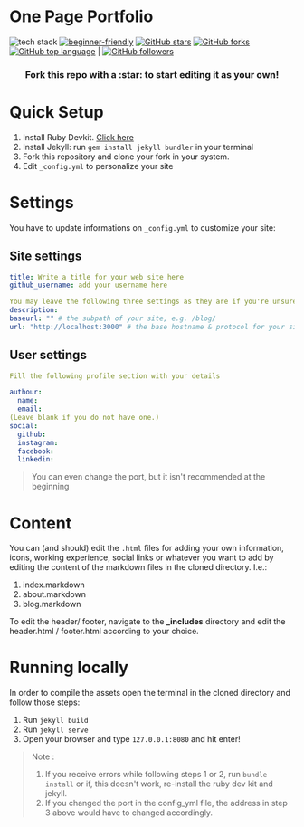 # One Page Portfolio

![tech stack](http://img.shields.io/badge/Built_with-Ruby--Jekyll-red) [![beginner-friendly](https://img.shields.io/badge/beginner-friendly-tomato.svg?style=flat&logo=git)](https://github.com/dipan29/One-Page-Portfolio/issues) [![GitHub stars](https://img.shields.io/github/stars/dipan29/One-Page-Portfolio.svg?logo=github)](https://github.com/dipan29/One-Page-Portfolio/stargazers) [![GitHub forks](https://img.shields.io/github/forks/dipan29/One-Page-Portfolio.svg?logo=github&color=teal)](https://github.com/dipan29/One-Page-Portfolio/network) [![GitHub top language](https://img.shields.io/github/languages/top/dipan29/One-Page-Portfolio?color=yellow&logo=typescript)](https://github.com/dipan29/One-Page-Portfolio/) | [![GitHub followers](https://img.shields.io/github/followers/dipan29.svg?label=Follow%20@dipanr29&style=social)](https://github.com/dipan29/)

<h3 align="center">Fork this repo with a :star: to start editing it as your own!


# Quick Setup

1. Install Ruby Devkit. [Click here](https://rubyinstaller.org/downloads/)
2. Install Jekyll: run `gem install jekyll bundler` in your terminal
3. Fork this repository and clone your fork in your system.
4. Edit `_config.yml` to personalize your site

# Settings

You have to update informations on `_config.yml` to customize your site:

## Site settings
```yml
title: Write a title for your web site here
github_username: add your username here

You may leave the following three settings as they are if you're unsure what to edit.
description: 
baseurl: "" # the subpath of your site, e.g. /blog/
url: "http://localhost:3000" # the base hostname & protocol for your site
```

## User settings
```yml
Fill the following profile section with your details

authour:
  name: 
  email: 
(Leave blank if you do not have one.)
social:
  github: 
  instagram: 
  facebook: 
  linkedin: 
```

> You can even change the port, but it isn't recommended at the beginning

# Content

You can (and should) edit the `.html` files for adding your own information, icons, working experience, social links or whatever you want to add by editing the content of the markdown files in the cloned directory. I.e.:

1. index.markdown
2. about.markdown
3. blog.markdown

To edit the header/ footer, navigate to the **_includes** directory and edit the header.html / footer.html according to your choice.

# Running locally

In order to compile the assets open the terminal in the cloned directory and follow those steps:

1. Run `jekyll build`
2. Run `jekyll serve`
3. Open your browser and type `127.0.0.1:8080` and hit enter!

> Note : 
> 1. If you receive errors while following steps 1 or 2, run `bundle install` or if, this doesn't work, re-install the ruby dev kit and jekyll.
> 2. If you changed the port in the config_yml file, the address in step 3 above would have to changed accordingly.
